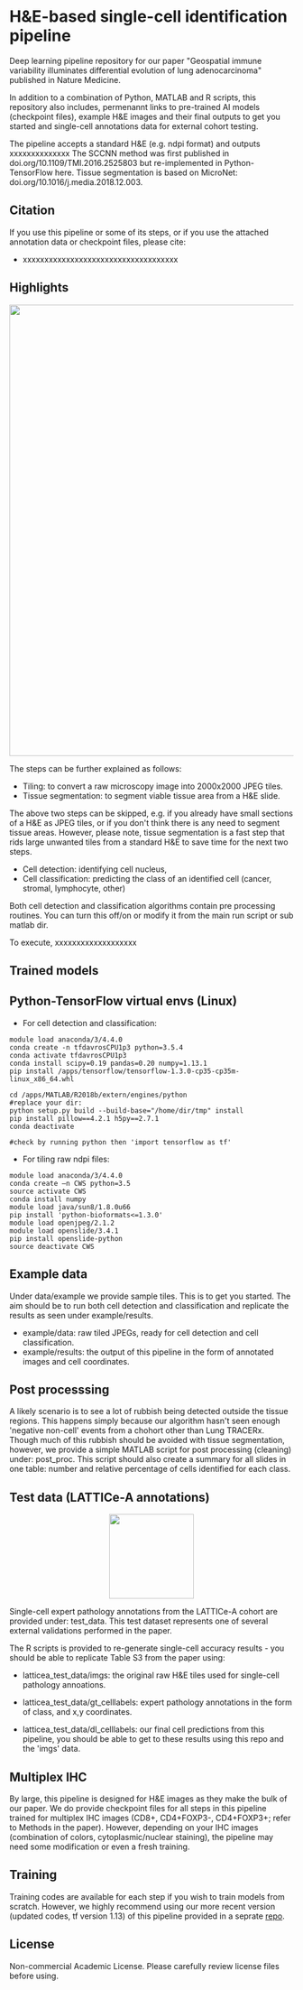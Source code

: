 # H&E-based single-cell identification pipeline
Deep learning pipeline repository for our paper "Geospatial immune variability illuminates differential evolution of  lung adenocarcinoma" published in Nature Medicine. 

In addition to a combination of Python, MATLAB and R scripts, this repository also includes, permenannt links to pre-trained AI models (checkpoint files), example H&E images and their final outputs to get you started and single-cell annotations data for external cohort testing. 

The pipeline accepts a standard H&E (e.g. ndpi format) and outputs xxxxxxxxxxxxxx The SCCNN method was first published in doi.org/10.1109/TMI.2016.2525803 but re-implemented in Python-TensorFlow here. Tissue segmentation is based on MicroNet: doi.org/10.1016/j.media.2018.12.003. 

## Citation
If you use this pipeline or some of its steps, or if you use the attached annotation data or checkpoint files, please cite: 
* xxxxxxxxxxxxxxxxxxxxxxxxxxxxxxxxxxxx

## Highlights 
<p align="center">
  <img width="800" src="https://github.com/qalid7/compath/blob/master/common/images/pipeline.png">
</p>

The steps can be further explained as follows: 

* Tiling: to convert a raw microscopy image into 2000x2000 JPEG tiles.  
* Tissue segmentation: to segment viable tissue area from a H&E slide. 

The above two steps can be skipped, e.g. if you already have small sections of a H&E as JPEG tiles, or if you don't think there is any need to segment tissue areas. However, please note, tissue segmentation is a fast step that rids large unwanted tiles from a standard H&E to save time for the next two steps. 

* Cell detection: identifying cell nucleus, 
* Cell classification: predicting the class of an identified cell (cancer, stromal, lymphocyte, other)

Both cell detection and classification algorithms contain pre processing routines. You can turn this off/on or modify it from the main run script or sub matlab dir.  

To execute, xxxxxxxxxxxxxxxxxxx

## Trained models


## Python-TensorFlow virtual envs (Linux) 

* For cell detection and classification: 

```
module load anaconda/3/4.4.0
conda create -n tfdavrosCPU1p3 python=3.5.4
conda activate tfdavrosCPU1p3
conda install scipy=0.19 pandas=0.20 numpy=1.13.1
pip install /apps/tensorflow/tensorflow-1.3.0-cp35-cp35m-linux_x86_64.whl

cd /apps/MATLAB/R2018b/extern/engines/python
#replace your dir:
python setup.py build --build-base="/home/dir/tmp" install
pip install pillow==4.2.1 h5py==2.7.1
conda deactivate

#check by running python then 'import tensorflow as tf'
```
* For tiling raw ndpi files: 

```
module load anaconda/3/4.4.0
conda create –n CWS python=3.5
source activate CWS
conda install numpy
module load java/sun8/1.8.0u66
pip install 'python-bioformats<=1.3.0'
module load openjpeg/2.1.2
module load openslide/3.4.1
pip install openslide-python
source deactivate CWS
```
## Example data

Under data/example we provide sample tiles. This is to get you started. The aim should be to run both cell detection and classification and replicate the results as seen under example/results. 

* example/data: raw tiled JPEGs, ready for cell detection and cell classification.
* example/results: the output of this pipeline in the form of annotated images and cell coordinates. 

## Post processsing

A likely scenario is to see a lot of rubbish being detected outside the tissue regions. This happens simply because our algorithm hasn't seen enough 'negative non-cell' events from a chohort other than Lung TRACERx. Though much of this rubbish should be avoided with tissue segmentation, however, we provide a simple MATLAB script for post processing (cleaning) under: post_proc. This script should also create a summary for all slides in one table: number and relative percentage of cells identified for each class. 


## Test data (LATTICe-A annotations) 
<p align="center">
  <img height="150" src="https://github.com/qalid7/compath/blob/master/common/images/ann_data.png">
</p>

Single-cell expert pathology annotations from the LATTICe-A cohort are provided under: test_data. This test dataset represents one of several external validations performed in the paper. 

The R scripts is provided to re-generate single-cell accuracy results - you should be able to replicate Table S3 from the paper using:    

* latticea_test_data/imgs: the original raw H&E tiles used for single-cell pathology annoations.

* latticea_test_data/gt_celllabels: expert pathology annotations in the form of class, and x,y coordinates. 

* latticea_test_data/dl_celllabels: our final cell predictions from this pipeline, you should be able to get to these results using this repo and the 'imgs' data. 


## Multiplex IHC

By large, this pipeline is designed for H&E images as they make the bulk of our paper. We do provide checkpoint files for all steps in this pipeline trained for multiplex IHC images (CD8+, CD4+FOXP3-, CD4+FOXP3+; refer to Methods in the paper). However, depending on your IHC images (combination of colors, cytoplasmic/nuclear staining), the pipeline may need some modification or even a fresh training.  

## Training 

Training codes are available for each step if you wish to train models from scratch. However, we highly recommend using our more recent version (updated codes, tf version 1.13) of this pipeline provided in a seprate [repo](xxxxxxxxxxxxxxx). 

## License 
Non-commercial Academic License. Please carefully review license files before using. 
